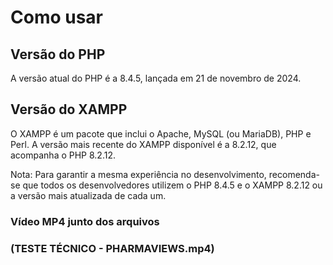 # Como usar
## Versão do PHP
A versão atual do PHP é a 8.4.5, 
lançada em 21 de novembro de 2024. 

## Versão do XAMPP
O XAMPP é um pacote que inclui o Apache, MySQL (ou MariaDB), 
PHP e Perl. A versão mais recente do XAMPP disponível é a 8.2.12, que acompanha o PHP 8.2.12. 

Nota: Para garantir a mesma experiência no desenvolvimento, recomenda-se que todos os 
desenvolvedores utilizem o PHP 8.4.5 e o XAMPP 8.2.12 ou a versão mais atualizada de cada um.

### Vídeo MP4 junto dos arquivos
### (TESTE TÉCNICO - PHARMAVIEWS.mp4)
